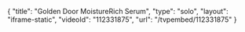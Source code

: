 {
    "title": "Golden Door MoistureRich Serum",
    "type": "solo",
    "layout": "iframe-static",
    "videoId": "112331875",
    "url": "\/tvpembed\/112331875"
}